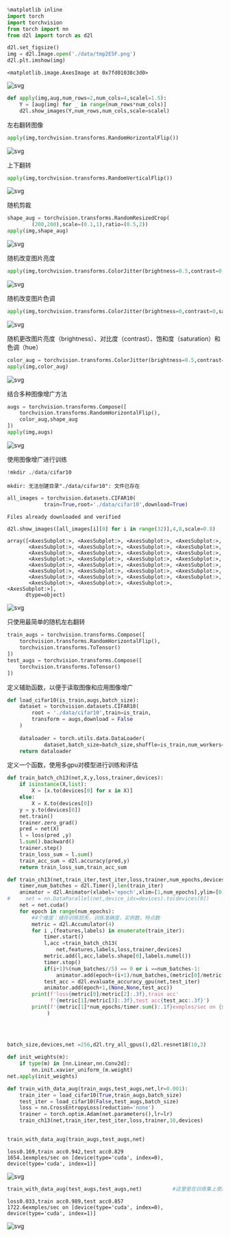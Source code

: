```python
%matplotlib inline
import torch
import torchvision
from torch import nn
from d2l import torch as d2l

d2l.set_figsize()
img = d2l.Image.open('./data/tmp2E5F.png')
d2l.plt.imshow(img)                     
```




    <matplotlib.image.AxesImage at 0x7fd01038c3d0>




    
![svg](output_0_1.svg)
    



```python
def apply(img,aug,num_rows=2,num_cols=4,scalel=1.5):
    Y = [aug(img) for _ in range(num_rows*num_cols)]
    d2l.show_images(Y,num_rows,num_cols,scale=scalel)

```

左右翻转图像


```python
apply(img,torchvision.transforms.RandomHorizontalFlip())
```


    
![svg](output_3_0.svg)
    


上下翻转


```python
apply(img,torchvision.transforms.RandomVerticalFlip())
```


    
![svg](output_5_0.svg)
    


随机剪裁


```python
shape_aug = torchvision.transforms.RandomResizedCrop(
        (200,200),scale=(0.1,1),ratio=(0.5,2))
apply(img,shape_aug)
```


    
![svg](output_7_0.svg)
    


随机改变图片亮度


```python
apply(img,torchvision.transforms.ColorJitter(brightness=0.5,contrast=0,saturation=0,hue=0))
```


    
![svg](output_9_0.svg)
    


随机改变图片色调


```python
apply(img,torchvision.transforms.ColorJitter(brightness=0,contrast=0,saturation=0,hue=0.5))
```


    
![svg](output_11_0.svg)
    


随机更改图片亮度（brightness）、对比度（contrast）、饱和度（saturation）和色调（hue）


```python
color_aug = torchvision.transforms.ColorJitter(brightness=0.5,contrast=0.5,saturation=0.5,hue=0.5)
apply(img,color_aug)
```


    
![svg](output_13_0.svg)
    


结合多种图像增广方法


```python
augs = torchvision.transforms.Compose([
    torchvision.transforms.RandomHorizontalFlip(),
    color_aug,shape_aug
])
apply(img,augs)
```


    
![svg](output_15_0.svg)
    


使用图像增广进行训练


```python
!mkdir ./data/cifar10
```

    mkdir: 无法创建目录"./data/cifar10": 文件已存在



```python
all_images = torchvision.datasets.CIFAR10(
            train=True,root='./data/cifar10',download=True)
```

    Files already downloaded and verified



```python
d2l.show_images([all_images[i][0] for i in range(32)],4,8,scale=0.8)
```




    array([<AxesSubplot:>, <AxesSubplot:>, <AxesSubplot:>, <AxesSubplot:>,
           <AxesSubplot:>, <AxesSubplot:>, <AxesSubplot:>, <AxesSubplot:>,
           <AxesSubplot:>, <AxesSubplot:>, <AxesSubplot:>, <AxesSubplot:>,
           <AxesSubplot:>, <AxesSubplot:>, <AxesSubplot:>, <AxesSubplot:>,
           <AxesSubplot:>, <AxesSubplot:>, <AxesSubplot:>, <AxesSubplot:>,
           <AxesSubplot:>, <AxesSubplot:>, <AxesSubplot:>, <AxesSubplot:>,
           <AxesSubplot:>, <AxesSubplot:>, <AxesSubplot:>, <AxesSubplot:>,
           <AxesSubplot:>, <AxesSubplot:>, <AxesSubplot:>, <AxesSubplot:>],
          dtype=object)




    
![svg](output_19_1.svg)
    


只使用最简单的随机左右翻转


```python
train_augs = torchvision.transforms.Compose([
    torchvision.transforms.RandomHorizontalFlip(),
    torchvision.transforms.ToTensor()
])
test_augs = torchvision.transforms.Compose([
    torchvision.transforms.ToTensor()
])
```

定义辅助函数，以便于读取图像和应用图像增广


```python
def load_cifar10(is_train,augs,batch_size):
    dataset = torchvision.datasets.CIFAR10(
        root = './data/cifar10',train=is_train,
        transform = augs,download = False
    )
    
    dataloader = torch.utils.data.DataLoader(
            dataset,batch_size=batch_size,shuffle=is_train,num_workers=4)
    return dataloader
```

定义一个函数，使用多gpu对模型进行训练和评估


```python
def train_batch_ch13(net,X,y,loss,trainer,devices):
    if isinstance(X,list):
        X = [x.to(devices[0] for x in X)]
    else:
        X = X.to(devices[0])
    y = y.to(devices[0])
    net.train()
    trainer.zero_grad()
    pred = net(X)
    l = loss(pred ,y)
    l.sum().backward()
    trainer.step()
    train_loss_sum = l.sum()
    train_acc_sum = d2l.accuracy(pred,y)
    return train_loss_sum,train_acc_sum

def train_ch13(net,train_iter,test_iter,loss,trainer,num_epochs,devices=d2l.try_all_gpus()):
    timer,num_batches = d2l.Timer(),len(train_iter)
    animator = d2l.Animator(xlabel='epoch',xlim=[1,num_epochs],ylim=[0,1],legend=['train loss','train acc','test acc'])
#     net = nn.DataParallel(net,device_ids=devices).to(devices[0])
    net = net.cuda()
    for epoch in range(num_epochs):
        #4个维度：储存训练损失，训练准确度，实例数，特点数
        metric = d2l.Accumulator(4)
        for i ,(features,labels) in enumerate(train_iter):
            timer.start()
            l,acc =train_batch_ch13(
                net,features,labels,loss,trainer,devices)
            metric.add(l,acc,labels.shape[0],labels.numel())
            timer.stop()
            if(i+1)%(num_batches//5) == 0 or i ==num_batches-1:
                animator.add(epoch+(i+1)/num_batches,(metric[0]/metric[2],metric[1]/metric[3],None))
            test_acc = d2l.evaluate_accuracy_gpu(net,test_iter)
            animator.add(epoch+1,(None,None,test_acc))
        print(f'loss{metric[0]/metric[2]:.3f},train acc'
              f'{metric[1]/metric[3]:.3f},test acc{test_acc:.3f}')
        print(f'{metric[1]*num_epochs/timer.sum():.1f}exmples/sec on {str(devices)}'
             )
    
    
    

```


```python
batch_size,devices,net =256,d2l.try_all_gpus(),d2l.resnet18(10,3)

def init_weights(m):
    if type(m) in [nn.Linear,nn.Conv2d]:
        nn.init.xavier_uniform_(m.weight)
net.apply(init_weights)

def train_with_data_aug(train_augs,test_augs,net,lr=0.001):
    train_iter = load_cifar10(True,train_augs,batch_size)
    test_iter = load_cifar10(False,test_augs,batch_size)
    loss = nn.CrossEntropyLoss(reduction='none')
    trainer = torch.optim.Adam(net.parameters(),lr=lr)
    train_ch13(net,train_iter,test_iter,loss,trainer,10,devices)
    
```


```python
train_with_data_aug(train_augs,test_augs,net)
```

    loss0.169,train acc0.942,test acc0.829
    1654.1exmples/sec on [device(type='cuda', index=0), device(type='cuda', index=1)]



    
![svg](output_27_1.svg)
    



```python
train_with_data_aug(test_augs,test_augs,net)          #这里是在训练集上使用测试集的增广方式。而不是代表测试集
```

    loss0.033,train acc0.989,test acc0.857
    1722.6exmples/sec on [device(type='cuda', index=0), device(type='cuda', index=1)]



    
![svg](output_28_1.svg)
    

